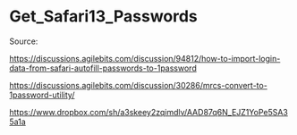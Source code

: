# Get_Safari13_Passwords

Source:

https://discussions.agilebits.com/discussion/94812/how-to-import-login-data-from-safari-autofill-passwords-to-1password

https://discussions.agilebits.com/discussion/30286/mrcs-convert-to-1password-utility/

https://www.dropbox.com/sh/a3skeey2zqimdlv/AAD87q6N_EJZ1YoPe5SA35a1a
